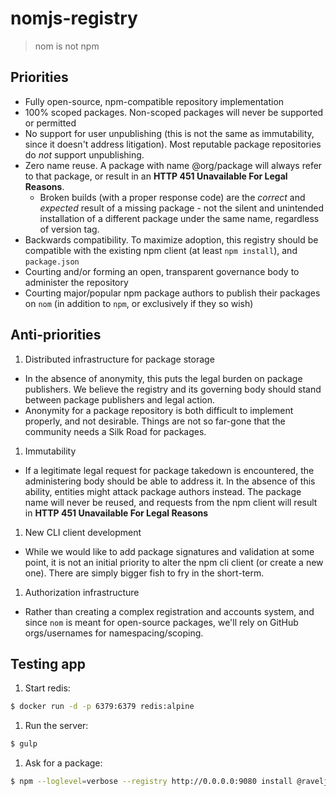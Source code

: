 # nomjs-registry

> nom is not npm

## Priorities

- Fully open-source, npm-compatible repository implementation
- 100% scoped packages. Non-scoped packages will never be supported or permitted
- No support for user unpublishing (this is not the same as immutability, since it doesn't address litigation). Most reputable package repositories do *not* support unpublishing.
- Zero name reuse. A package with name @org/package will always refer to that package, or result in an **HTTP 451 Unavailable For Legal Reasons**.
  - Broken builds (with a proper response code) are the *correct* and *expected* result of a missing package - not the silent and unintended installation of a different package under the same name, regardless of version tag.
- Backwards compatibility. To maximize adoption, this registry should be compatible with the existing npm client (at least `npm install`), and `package.json`
- Courting and/or forming an open, transparent governance body to administer the repository
- Courting major/popular npm package authors to publish their packages on `nom` (in addition to `npm`, or exclusively if they so wish)

## Anti-priorities

1. Distributed infrastructure for package storage
  - In the absence of anonymity, this puts the legal burden on package publishers. We believe the registry and its governing body should stand between package publishers and legal action.
  - Anonymity for a package repository is both difficult to implement properly, and not desirable. Things are not so far-gone that the community needs a Silk Road for packages.
1. Immutability
  - If a legitimate legal request for package takedown is encountered, the administering body should be able to address it. In the absence of this ability, entities might attack package authors instead. The package name will never be reused, and requests from the npm client will result in **HTTP 451 Unavailable For Legal Reasons**
1. New CLI client development
  - While we would like to add package signatures and validation at some point, it is not an initial priority to alter the npm cli client (or create a new one). There are simply bigger fish to fry in the short-term.
1. Authorization infrastructure
  - Rather than creating a complex registration and accounts system, and since `nom` is meant for open-source packages, we'll rely on GitHub orgs/usernames for namespacing/scoping.

## Testing app

1. Start redis:
```bash
$ docker run -d -p 6379:6379 redis:alpine
```

1. Run the server:
```bash
$ gulp
```

1. Ask for a package:
```bash
$ npm --loglevel=verbose --registry http://0.0.0.0:9080 install @raveljs/ravel
```
